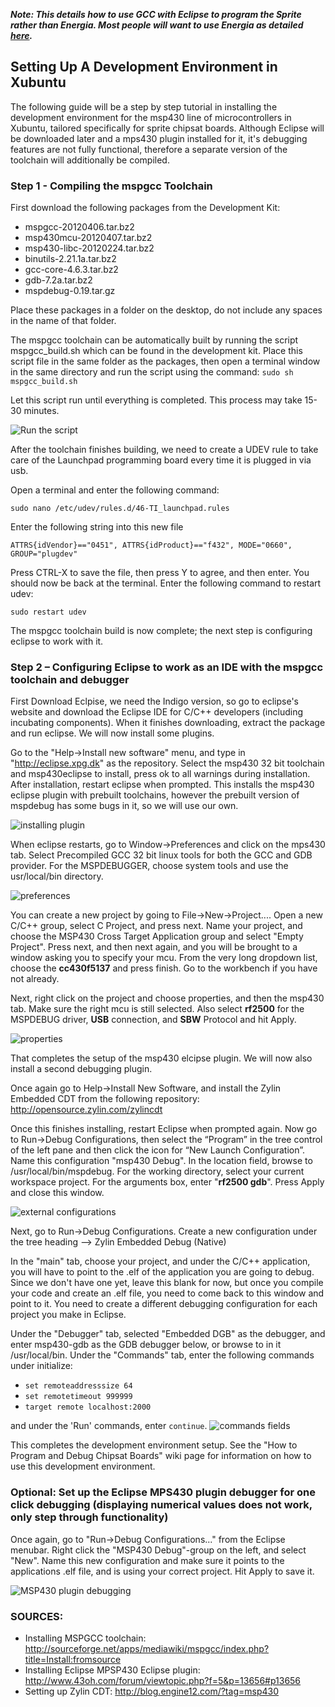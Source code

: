 ***Note: This details how to use GCC with Eclipse to program the Sprite rather than Energia. Most people will want to use Energia as detailed [here](https://github.com/zacinaction/kicksat/wiki/Getting-started-with-the-Sprite-Development-Kit).***

## Setting Up A Development Environment in Xubuntu
The following guide will be a step by step tutorial in installing the development environment for the msp430 line of microcontrollers in Xubuntu, tailored specifically for sprite chipsat boards. Although Eclipse will be downloaded later and a mps430 plugin installed for it, it's debugging features are not fully functional, therefore a separate version of the toolchain will additionally be compiled.

### Step 1 - Compiling the mspgcc Toolchain
First download the following packages from the Development Kit:
* mspgcc-20120406.tar.bz2
* msp430mcu-20120407.tar.bz2
* msp430-libc-20120224.tar.bz2
* binutils-2.21.1a.tar.bz2
* gcc-core-4.6.3.tar.bz2
* gdb-7.2a.tar.bz2
* mspdebug-0.19.tar.gz

Place these packages in a folder on the desktop, do not include any spaces in the name of that folder. 

The mspgcc toolchain can be automatically built by running the script mspgcc_build.sh which can be found in the development kit. Place this script file in the same folder as the packages, then open a terminal window in the same directory and run the script using the command: `sudo sh mspgcc_build.sh`

Let this script run until everything is completed. This process may take 15-30 minutes. 

![Run the script](http://i.imgur.com/kCKnu.png)

After the toolchain finishes building, we need to create a UDEV rule to take care of the Launchpad programming board every time it is plugged in via usb.

Open a terminal and enter the following command:

`sudo nano /etc/udev/rules.d/46-TI_launchpad.rules`

Enter the following string into this new file

`ATTRS{idVendor}=="0451", ATTRS{idProduct}=="f432", MODE="0660", GROUP="plugdev"`

Press CTRL-X to save the file, then press Y to agree, and then enter. You should now be back at the terminal. Enter the following command to restart udev:

`sudo restart udev`

The mspgcc toolchain build is now complete; the next step is configuring eclipse to work with it.

### Step 2 – Configuring Eclipse to work as an IDE with the mspgcc toolchain and debugger

First Download Eclpise, we need the Indigo version, so go to eclipse's website and download the Eclipse IDE for C/C++ developers (including incubating components). When it finishes downloading, extract the package and run eclipse. We will now install some plugins.

Go to the "Help->Install new software" menu, and type in "http://eclipse.xpg.dk" as the repository. Select the msp430 32 bit toolchain and msp430eclipse to install, press ok to all warnings during installation. After installation, restart eclipse when prompted. This installs the msp430 eclipse plugin with prebuilt toolchains, however the prebuilt version of mspdebug has some bugs in it, so we will use our own.

![installing plugin](http://i.imgur.com/cxviY.png)

When eclipse restarts, go to Window->Preferences and click on the mps430 tab. Select Precompiled GCC 32 bit linux tools for both the GCC and GDB provider. For the MSPDEBUGGER, choose system tools and use the usr/local/bin directory.

![preferences](http://i.imgur.com/rwWnw.png)

You can create a new project by going to File->New->Project.... Open a new C/C++ group, select C Project, and press next. Name your project, and choose the MSP430 Cross Target Application group and select "Empty Project". Press next, and then next again, and you will be brought to a window asking you to specify your mcu. From the very long dropdown list, choose the **cc430f5137** and press finish. Go to the workbench if you have not already.

Next, right click on the project and choose properties, and then the msp430 tab. Make sure the right mcu is still selected. Also select **rf2500** for the MSPDEBUG driver, **USB** connection, and **SBW** Protocol and hit Apply.

![properties](http://i.imgur.com/euuXd.png)

That completes the setup of the msp430 elcipse plugin. We will now also install a second debugging plugin.

Once again go to Help->Install New Software, and install the Zylin Embedded CDT from the following repository: http://opensource.zylin.com/zylincdt

Once this finishes installing, restart Eclipse when prompted again. Now go to Run->Debug Configurations, then select the “Program” in the tree control of the left pane and then click the icon for “New Launch Configuration”. Name this configuration "msp430 Debug". In the location field, browse to /usr/local/bin/mspdebug. For the working directory, select your current workspace project. For the arguments box, enter "**rf2500 gdb**". Press Apply and close this window.

![external configurations](http://blog.engine12.com/wp-content/uploads/2011/05/msp430_eclipse1.png)

Next, go to Run->Debug Configurations. Create a new configuration under the tree heading –> Zylin Embedded Debug (Native)

In the "main" tab, choose your project, and under the C/C++ application, you will have to point to the .elf of the application you are going to debug. Since we don't have one yet, leave this blank for now, but once you compile your code and create an .elf file, you need to come back to this window and point to it. You need to create a different debugging configuration for each project you make in Eclipse.

Under the "Debugger" tab, selected "Embedded DGB" as the debugger, and enter msp430-gdb as the GDB debugger below, or browse to in it /usr/local/bin. Under the "Commands" tab, enter the following commands under initialize:

* `set remoteaddresssize 64`
* `set remotetimeout 999999`
* `target remote localhost:2000`

and under the 'Run' commands, enter `continue`.
![commands fields](http://blog.engine12.com/wp-content/uploads/2011/05/msp430_eclipse_dbg.png)

This completes the development environment setup. See the "How to Program and Debug Chipsat Boards" wiki page for information on how to use this development environment.

### Optional: Set up the Eclipse MPS430 plugin debugger for one click debugging (displaying numerical values does not work, only step through functionality)
Once again, go to "Run->Debug Configurations..." from the Eclipse menubar. Right click the "MSP430 Debug"-group on the left, and select "New". Name this new configuration and make sure it points to the applications .elf file, and is using your correct project. Hit Apply to save it.

![MSP430 plugin debugging](http://i.imgur.com/3eDWz.png)


### SOURCES:
* Installing MSPGCC toolchain: http://sourceforge.net/apps/mediawiki/mspgcc/index.php?title=Install:fromsource
* Installing Eclipse MPSP430 Eclipse plugin: http://www.43oh.com/forum/viewtopic.php?f=5&p=13656#p13656
* Setting up Zylin CDT: http://blog.engine12.com/?tag=msp430
